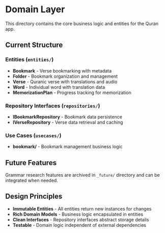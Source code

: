 # Domain Layer

This directory contains the core business logic and entities for the Quran app.

## Current Structure

### Entities (`entities/`)
- **Bookmark** - Verse bookmarking with metadata
- **Folder** - Bookmark organization and management  
- **Verse** - Quranic verse with translations and audio
- **Word** - Individual word with translation data
- **MemorizationPlan** - Progress tracking for memorization

### Repository Interfaces (`repositories/`)
- **IBookmarkRepository** - Bookmark data persistence
- **IVerseRepository** - Verse data retrieval and caching

### Use Cases (`usecases/`)
- **bookmark/** - Bookmark management business logic

## Future Features

Grammar research features are archived in `_future/` directory and can be integrated when needed.

## Design Principles

- **Immutable Entities** - All entities return new instances for changes
- **Rich Domain Models** - Business logic encapsulated in entities
- **Clean Interfaces** - Repository interfaces abstract storage details
- **Testable** - Domain logic independent of external dependencies